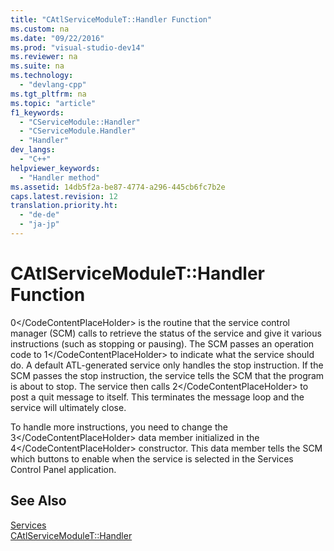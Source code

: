 ```yaml
---
title: "CAtlServiceModuleT::Handler Function"
ms.custom: na
ms.date: "09/22/2016"
ms.prod: "visual-studio-dev14"
ms.reviewer: na
ms.suite: na
ms.technology: 
  - "devlang-cpp"
ms.tgt_pltfrm: na
ms.topic: "article"
f1_keywords: 
  - "CServiceModule::Handler"
  - "CServiceModule.Handler"
  - "Handler"
dev_langs: 
  - "C++"
helpviewer_keywords: 
  - "Handler method"
ms.assetid: 14db5f2a-be87-4774-a296-445cb6fc7b2e
caps.latest.revision: 12
translation.priority.ht: 
  - "de-de"
  - "ja-jp"
---
```

# CAtlServiceModuleT::Handler Function
<CodeContentPlaceHolder>0\</CodeContentPlaceHolder> is the routine that the service control manager (SCM) calls to retrieve the status of the service and give it various instructions (such as stopping or pausing). The SCM passes an operation code to <CodeContentPlaceHolder>1\</CodeContentPlaceHolder> to indicate what the service should do. A default ATL-generated service only handles the stop instruction. If the SCM passes the stop instruction, the service tells the SCM that the program is about to stop. The service then calls <CodeContentPlaceHolder>2\</CodeContentPlaceHolder> to post a quit message to itself. This terminates the message loop and the service will ultimately close.  
  
 To handle more instructions, you need to change the <CodeContentPlaceHolder>3\</CodeContentPlaceHolder> data member initialized in the <CodeContentPlaceHolder>4\</CodeContentPlaceHolder> constructor. This data member tells the SCM which buttons to enable when the service is selected in the Services Control Panel application.  
  
## See Also  
 [Services](../vs140/atl-services.md)   
 [CAtlServiceModuleT::Handler](../vs140/catlservicemodulet--handler.md)